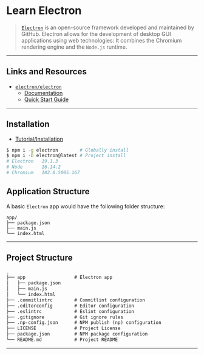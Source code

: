 # Learn Electron

> [`Electron`](https://electronjs.org) is an open-source framework developed and maintained by GitHub. Electron allows for the development of desktop GUI applications using web technologies: It combines the Chromium rendering engine and the `Node.js` runtime.

---

## Links and Resources

* [`electron/electron`](https://github.com/electron/electron)
  * [Documentation](https://electronjs.org/docs)
  * [Quick Start Guide](https://electronjs.org/docs/tutorial/quick-start)

---

## Installation

* [Tutorial/Installation](https://electronjs.org/docs/tutorial/installation)

```bash
$ npm i -g electron        # Globally install
$ npm i -D electron@latest # Project install
# Electron   19.1.3
# Node       16.14.2
# Chromium   102.0.5005.167
```

## Application Structure

A basic `Electron` app would have the following folder structure:

```text
app/
├── package.json
├── main.js
└── index.html
```

---

## Project Structure

```md
.
├── app                  # Electron app
│   ├── package.json
│   ├── main.js
│   └── index.html
├── .commitlintrc        # Commitlint configuration
├── .editorconfig        # Editor configuration
├── .eslintrc            # Eslint configuration
├── .gitignore           # Git ignore rules
├── .np-config.json      # NPM publish (np) configuration
├── LICENSE              # Project License
├── package.json         # NPM package configuration
└── README.md            # Project README
```

---
